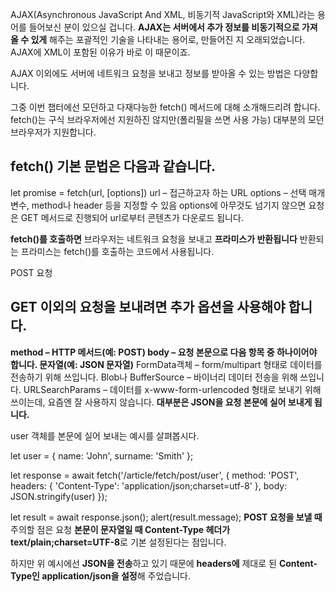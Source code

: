 AJAX(Asynchronous JavaScript And XML, 비동기적 JavaScript와 XML)라는 용어를 들어보신 분이 있으실 겁니다. **AJAX는 서버에서 추가 정보를 비동기적으로 가져올 수 있게** 해주는 포괄적인 기술을 나타내는 용어로, 만들어진 지 오래되었습니다. AJAX에 XML이 포함된 이유가 바로 이 때문이죠.

AJAX 이외에도 서버에 네트워크 요청을 보내고 정보를 받아올 수 있는 방법은 다양합니다.

그중 이번 챕터에선 모던하고 다재다능한 fetch() 메서드에 대해 소개해드리려 합니다. fetch()는 구식 브라우저에선 지원하진 않지만(폴리필을 쓰면 사용 가능) 대부분의 모던 브라우저가 지원합니다.

## fetch() 기본 문법은 다음과 같습니다.

let promise = fetch(url, [options])
url – 접근하고자 하는 URL
options – 선택 매개변수, method나 header 등을 지정할 수 있음
options에 아무것도 넘기지 않으면 요청은 GET 메서드로 진행되어 url로부터 콘텐츠가 다운로드 됩니다.

**fetch()를 호출하면** 브라우저는 네트워크 요청을 보내고 **프라미스가 반환됩니다** 반환되는 프라미스는 fetch()를 호출하는 코드에서 사용됩니다.

POST 요청
## GET 이외의 요청을 보내려면 추가 옵션을 사용해야 합니다.

**method – HTTP 메서드(예: POST)
body – 요청 본문으로 다음 항목 중 하나이어야 합니다.
문자열(예: JSON 문자열)**
FormData객체 – form/multipart 형태로 데이터를 전송하기 위해 쓰입니다.
Blob나 BufferSource – 바이너리 데이터 전송을 위해 쓰입니다.
URLSearchParams – 데이터를 x-www-form-urlencoded 형태로 보내기 위해 쓰이는데, 요즘엔 잘 사용하지 않습니다.
**대부분은 JSON을 요청 본문에 실어 보내게 됩니다.**

user 객체를 본문에 실어 보내는 예시를 살펴봅시다.

let user = {
  name: 'John',
  surname: 'Smith'
};

let response = await fetch('/article/fetch/post/user', {
  method: 'POST',
  headers: {
    'Content-Type': 'application/json;charset=utf-8'
  },
  body: JSON.stringify(user)
});

let result = await response.json();
alert(result.message);
**POST 요청을 보낼 때** 주의할 점은 요청 **본문이 문자열일 때 Content-Type 헤더가 text/plain;charset=UTF-8**로 기본 설정된다는 점입니다.

하지만 위 예시에선 **JSON을 전송**하고 있기 때문에 **headers에** 제대로 된 **Content-Type인 application/json을 설정**해 주었습니다.

